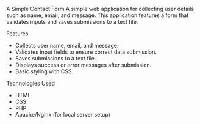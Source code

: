 A Simple Contact Form
A simple web application for collecting user details such as name, email, and message. This application features a form that validates inputs and saves submissions to a text file.

Features
- Collects user name, email, and message.
- Validates input fields to ensure correct data submission.
- Saves submissions to a text file.
- Displays success or error messages after submission.
- Basic styling with CSS.

Technologies Used
- HTML
- CSS
- PHP
- Apache/Nginx (for local server setup)
